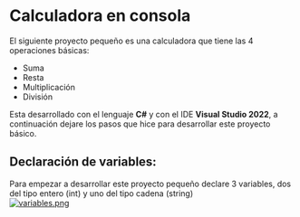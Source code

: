 # Calculadora en consola
El siguiente proyecto pequeño es una calculadora que tiene las 4 operaciones básicas:
 - Suma
 - Resta
 - Multiplicación
 - División

Esta desarrollado con el lenguaje **C#** y con el IDE **Visual Studio 2022**, a continuación dejare los pasos que hice para desarrollar este proyecto básico.
## Declaración de variables:
Para empezar a desarrollar este proyecto pequeño declare 3 variables, dos del tipo entero (int) y uno del tipo cadena (string)  
[![variables.png](https://i.postimg.cc/rwVL0ntR/variables.png)](https://postimg.cc/XpzPtgLn)
